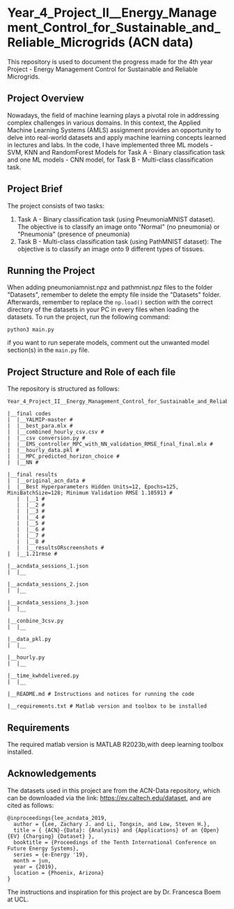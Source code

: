 # Year_4_Project_II__Energy_Management_Control_for_Sustainable_and_Reliable_Microgrids (ACN data)
This repository is used to document the progress made for the 4th year Project - Energy Management Control for Sustainable and Reliable Microgrids.

## Project Overview
Nowadays, the field of machine learning plays a pivotal role in addressing complex challenges in various domains. In this context, the Applied Machine Learning Systems (AMLS) assignment provides an opportunity to delve into real-world datasets and apply machine learning concepts learned in lectures and labs. In the code, I have implemented three ML models - SVM, KNN and RandomForest Models for Task A - Binary classification task and one ML models - CNN model, for Task B - Multi-class classification task. 

## Project Brief
The project consists of two tasks:
1. Task A - Binary classification task (using PneumoniaMNIST dataset). The objective is to classify an image onto "Normal" (no pneumonia) or "Pneumonia" (presence of pneumonia)
2. Task B - Multi-class classification task (using PathMNIST dataset): The objective is to classify an image onto 9 different types of tissues.


## Running the Project
When adding pneumoniamnist.npz and pathmnist.npz files to the folder "Datasets", remember to delete the empty file inside the "Datasets" folder.
Afterwards, remember to replace the ```np.load()``` section with the correct directory of the datasets in your PC in every files when loading the datasets.
To run the project, run the following command:
```
python3 main.py
```
if you want to run seperate models, comment out the unwanted model section(s) in the ```main.py``` file.

## Project Structure and Role of each file
The repository is structured as follows:

```
Year_4_Project_II__Energy_Management_Control_for_Sustainable_and_Reliable_Microgrids

|__final codes
|  |__YALMIP-master #
|  |__best_para.mlx #
|  |__combined_hourly_csv.csv #
|  |__csv conversion.py #
|  |__EMS_controller_MPC_with_NN_validation_RMSE_final_final.mlx #
|  |__hourly_data.pkl #
|  |__MPC_predicted_horizon_choice #
|  |__NN #

|__final results
|  |__original_acn_data #
|  |__Best Hyperparameters Hidden Units=12, Epochs=125, MiniBatchSize=128; Minimum Validation RMSE 1.105913 #
   |  |__1 #
   |  |__2 #
   |  |__3 #
   |  |__4 #
   |  |__5 #
   |  |__6 #
   |  |__7 #
   |  |__8 #
   |  |__resultsORscreenshots #
|  |__1.21rmse #

|__acndata_sessions_1.json
|  |__

|__acndata_sessions_2.json
|  |__

|__acndata_sessions_3.json
|  |__

|__conbine_3csv.py
|  |__

|__data_pkl.py
|  |__

|__hourly.py
|  |__

|__time_kwhdelivered.py
|  |__

|__README.md # Instructions and notices for running the code

|__requirements.txt # Matlab version and toolbox to be installed 

```

## Requirements
The required matlab version is MATLAB R2023b,with deep learning toolbox installed.

## Acknowledgements
The datasets used in this project are from the ACN-Data repository, which can be downloaded via the link: https://ev.caltech.edu/dataset, and are cited as follows:
```
@inproceedings{lee_acndata_2019,
  author = {Lee, Zachary J. and Li, Tongxin, and Low, Steven H.},
  title = { {ACN}-{Data}: {Analysis} and {Applications} of an {Open} {EV} {Charging} {Dataset} },
  booktitle = {Proceedings of the Tenth International Conference on Future Energy Systems},
  series = {e-Energy '19},
  month = jun,
  year = {2019},
  location = {Phoenix, Arizona}
}
```
The instructions and inspiration for this project are by Dr. Francesca Boem at UCL.
